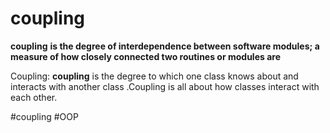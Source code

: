 # coupling
****coupling**** **is the degree of interdependence between software modules; a measure of how closely connected two routines or modules are**

Coupling: **coupling** is the degree to which one class knows about and interacts with another class .Coupling is all about how classes interact with each other.

  
#coupling
#OOP 
